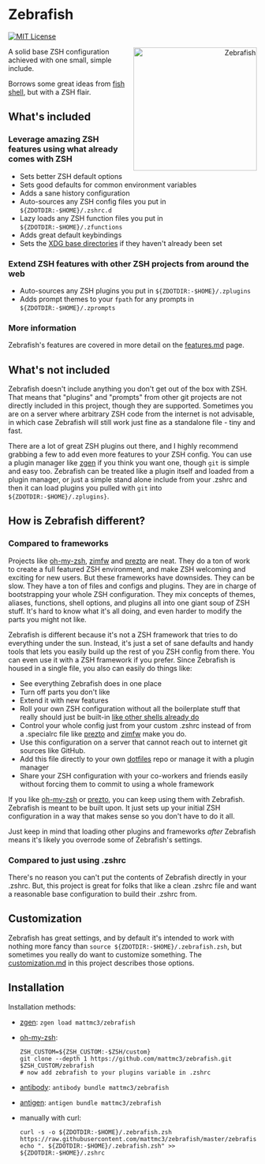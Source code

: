 # Zebrafish

[![MIT License](https://img.shields.io/badge/license-MIT-007EC7.svg?style=flat-square)](/LICENSE)

<a title="Azul [Copyrighted free use], via Wikimedia Commons"
   href="https://commons.wikimedia.org/wiki/File:Zebrafisch.jpg"
   align="right">
<img align="right"
     width="250"
     alt="Zebrafish"
     src="https://upload.wikimedia.org/wikipedia/commons/thumb/a/ac/Zebrafisch.jpg/512px-Zebrafisch.jpg">
</a>

A solid base ZSH configuration achieved with one small, simple include.

Borrows some great ideas from [fish shell][fish-shell], but with a ZSH flair.

## What's included

### Leverage amazing ZSH features using what already comes with ZSH

- Sets better ZSH default options
- Sets good defaults for common environment variables
- Adds a sane history configuration
- Auto-sources any ZSH config files you put in `${ZDOTDIR:-$HOME}/.zshrc.d`
- Lazy loads any ZSH function files you put in `${ZDOTDIR:-$HOME}/.zfunctions`
- Adds great default keybindings
- Sets the [XDG base directories][xdg-basedirs] if they haven't already been set

### Extend ZSH features with other ZSH projects from around the web

- Auto-sources any ZSH plugins you put in `${ZDOTDIR:-$HOME}/.zplugins`
- Adds prompt themes to your `fpath` for any prompts in `${ZDOTDIR:-$HOME}/.zprompts`

### More information

Zebrafish's features are covered in more detail on the
[features.md](docs/features.md) page.

## What's not included

Zebrafish doesn't include anything you don't get out of the box with ZSH. That
means that "plugins" and "prompts" from other git projects are not directly
included in this project, though they are supported. Sometimes you are on a
server where arbitrary ZSH code from the internet is not advisable, in which
case Zebrafish will still work just fine as a standalone file - tiny and fast.

There are a lot of great ZSH plugins out there, and I highly recommend grabbing
a few to add even more features to your ZSH config. You can use a plugin manager
like [zgen] if you think you want one, though `git` is simple and easy too.
Zebrafish can be treated like a plugin itself and loaded from a plugin manager,
or just a simple stand alone include from your .zshrc and then it can load
plugins you pulled with `git` into `${ZDOTDIR:-$HOME}/.zplugins}`.

## How is Zebrafish different?

### Compared to frameworks

Projects like [oh-my-zsh], [zimfw] and [prezto] are neat. They do a ton of work
to create a full featured ZSH environment, and make ZSH welcoming and exciting
for new users. But these frameworks have downsides. They can be slow. They have
a ton of files and configs and plugins. They are in charge of bootstrapping your
whole ZSH configuration. They mix concepts of themes, aliases, functions, shell
options, and plugins all into one giant soup of ZSH stuff. It's hard to know
what it's all doing, and even harder to modify the parts you might not like.

Zebrafish is different because it's not a ZSH framework that tries to do
everything under the sun. Instead, it's just a set of sane defaults and handy
tools that lets you easily build up the rest of you ZSH config from there. You
can even use it with a ZSH framework if you prefer. Since Zebrafish is housed
in a single file, you also can easily do things like:

- See everything Zebrafish does in one place
- Turn off parts you don't like
- Extend it with new features
- Roll your own ZSH configuration without all the boilerplate stuff that really
  should just be built-in [like other shells already do][fish-shell]
- Control your whole config just from your custom .zshrc instead of from a
  .specialrc file like [prezto] and [zimfw] make you do.
- Use this configuration on a server that cannot reach out to internet git
  sources like GitHub.
- Add this file directly to your own [dotfiles] repo or manage it with a plugin
  manager
- Share your ZSH configuration with your co-workers and friends easily without
  forcing them to commit to using a whole framework

If you like [oh-my-zsh] or [prezto], you can keep using them with Zebrafish.
Zebrafish is meant to be built upon. It just sets up your initial ZSH
configuration in a way that makes sense so you don't have to do it all.

Just keep in mind that loading other plugins and frameworks _after_ Zebrafish
means it's likely you overrode some of Zebrafish's settings.

### Compared to just using .zshrc

There's no reason you can't put the contents of Zebrafish directly in your
.zshrc. But, this project is great for folks that like a clean .zshrc file and
want a reasonable base configuration to build their .zshrc from.

## Customization

Zebrafish has great settings, and by default it's intended to work with nothing
more fancy than `source ${ZDOTDIR:-$HOME}/.zebrafish.zsh`, but sometimes you
really do want to customize something. The [customization.md](docs/customization.md)
in this project describes those options.

## Installation

Installation methods:

- [zgen]: `zgen load mattmc3/zebrafish`
- [oh-my-zsh]:

  ```shell
  ZSH_CUSTOM=${ZSH_CUSTOM:-$ZSH/custom}
  git clone --depth 1 https://github.com/mattmc3/zebrafish.git $ZSH_CUSTOM/zebrafish
  # now add zebrafish to your plugins variable in .zshrc
  ```

- [antibody]: `antibody bundle mattmc3/zebrafish`
- [antigen]: `antigen bundle mattmc3/zebrafish`
- manually with curl:

  ```shell
  curl -s -o ${ZDOTDIR:-$HOME}/.zebrafish.zsh https://raw.githubusercontent.com/mattmc3/zebrafish/master/zebrafish.plugin.zsh
  echo ". ${ZDOTDIR:-$HOME}/.zebrafish.zsh" >> ${ZDOTDIR:-$HOME}/.zshrc
  ```

[antibody]:                      https://getantibody.github.io
[antigen]:                       https://github.com/zsh-users/antigen
[dotfiles]:                      https://dotfiles.github.io/
[fast-syntax-highlighting]:      https://github.com/zdharma/fast-syntax-highlighting
[fish-shell]:                    https://fishshell.com/
[oh-my-zsh]:                     https://github.com/robbyrussell/oh-my-zsh
[prezto]:                        https://github.com/sorin-ionescu/prezto
[xdg-basedirs]:                  https://standards.freedesktop.org/basedir-spec/basedir-spec-latest.html
[zimfw]:                         https://github.com/zimfw/zimfw
[zgen]:                          https://github.com/tarjoilija/zgen
[zsh-autosuggestions]:           https://github.com/zsh-users/zsh-autosuggestions
[zsh-completions]:               https://github.com/zsh-users/zsh-completions
[zsh-history-substring-search]:  https://github.com/zsh-users/zsh-history-substring-search
[zsh-prompt-theme]:              http://zsh.sourceforge.net/Doc/Release/User-Contributions.html#Prompt-Themes
